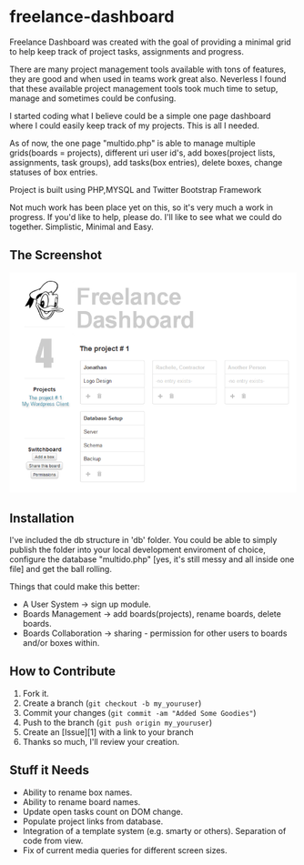 freelance-dashboard
===================

Freelance Dashboard was created with the goal of providing a minimal grid to help keep track of project tasks, assignments and progress. 

There are many project management tools available with tons of features, they are good and when used in teams work great also. 
Neverless I found that these available project management tools took much time to setup, manage and sometimes could be confusing. 

I started coding what I believe could be a simple one page dashboard where I could 
easily keep track of my projects. This is all I needed.

As of now, the one page "multido.php" is able to manage multiple grids(boards = projects), different uri user id's, 
add boxes(project lists, assignments, task groups), add tasks(box entries), delete boxes, change statuses of box entries.

Project is built using PHP,MYSQL and Twitter Bootstrap Framework

Not much work has been place yet on this, so it's very much a work in progress. If you'd like to help, please do. 
I'll like to see what we could do together. Simplistic, Minimal and Easy.

The Screenshot
-----------

![Alt text](https://github.com/codex73/freelance-dashboard/raw/master/freelance-dashboard1.png "Screenshot")

Installation
-----------

I've included the db structure in 'db' folder. You could be able to simply publish the folder into your local development enviroment of choice, 
configure the database "multido.php" [yes, it's still messy and all inside one file] and get the ball rolling.

Things that could make this better:

* A User System -> sign up module.
* Boards Management -> add boards(projects), rename boards, delete boards.
* Boards Collaboration -> sharing - permission for other users to boards and/or boxes within.

How to Contribute
------------

1. Fork it.
2. Create a branch (`git checkout -b my_youruser`)
3. Commit your changes (`git commit -am "Added Some Goodies"`)
4. Push to the branch (`git push origin my_youruser`)
5. Create an [Issue][1] with a link to your branch
6. Thanks so much, I'll review your creation.

Stuff it Needs
------------

* Ability to rename box names.
* Ability to rename board names.
* Update open tasks count on DOM change.
* Populate project links from database.
* Integration of a template system (e.g. smarty or others). Separation of code from view.
* Fix of current media queries for different screen sizes.